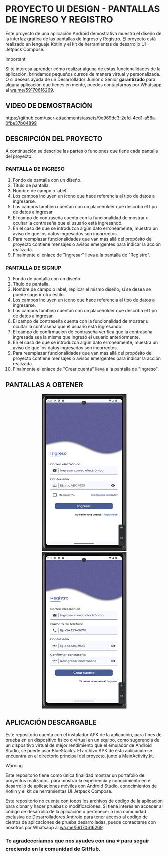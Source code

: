 # PROYECTO UI DESIGN - PANTALLAS DE INGRESO Y REGISTRO

Este proyecto de una aplicación Android demostrativa muestra el diseño de la interfaz gráfica de las pantallas de Ingreso y Registro. El proyecto está realizado en lenguaje Kotlin y el kit de herramientas de desarrollo UI - Jetpack Compose.

> [!IMPORTANT]
> Si te interesa aprender cómo realizar alguna de estas funcionalidades de la aplicación, brindamos pequeños cursos de manera virtual y personalizada. O si deseas ayuda de un Desarrollador Junior o Senior **garantizado** para alguna aplicación que tienes en mente, puedes contactarnos por Whatsapp al [wa.me/59170616269](https://wa.me/59170616269).

## VIDEO DE DEMOSTRACIÓN

https://github.com/user-attachments/assets/9e969dc3-2efd-4cd1-a58a-0fbe37b04899

## DESCRIPCIÓN DEL PROYECTO

A continuación se describe las partes o funciones que tiene cada pantalla del proyecto.

### PANTALLA DE INGRESO

1. Fondo de pantalla con un diseño.
2. Título de pantalla.
3. Nombre de campo o label.
4. Los campos incluyen un icono que hace referencia al tipo de datos a ingresarse.
5. Los campos también cuentan con un placeholder que describa el tipo de datos a ingresar.
6. El campo de contraseña cuenta con la funcionalidad de mostrar u ocultar la contraseña que el usuario está ingresando.
7. En el caso de que se introduzca algún dato erroneamente, muestra un aviso de que los datos ingresados son incorrectos.
8. Para reemplazar funcionalidades que van más allá del propósito del proyecto contiene mensajes o avisos emergentes para indicar la acción realizada.
9. Finalmente el enlace de "Ingresar" lleva a la pantalla de "Registro".

### PANTALLA DE SIGNUP

1. Fondo de pantalla con un diseño.
2. Título de pantalla.
3. Nombre de campo o label, replicar el mismo diseño, si se desea se puede sugerir otro estilo.
4. Los campos incluyen un icono que hace referencia al tipo de datos a ingresarse.
5. Los campos también cuentan con un placeholder que describa el tipo de datos a ingresar.
6. El campo de contraseña cuenta con la funcionalidad de mostrar u ocultar la contraseña que el usuario está ingresando.
7. El campo de confirmación de contraseña verifica que la contraseña ingresada sea la misma que ingresó el usuario anteriormente.
8. En el caso de que se introduzca algún dato erroneamente, muestra un aviso de que los datos ingresados son incorrectos.
9. Para reemplazar funcionalidades que van más allá del propósito del proyecto contiene mensajes o avisos emergentes para indicar la acción realizada.
10. Finalmente el enlace de "Crear cuenta" lleva a la pantalla de "Ingreso".

## PANTALLAS A OBTENER

<p align="center">
<img src="src/Login.png" width="270" height="500"> <img src="src/Signup.png" width="270" height="500">
</p>

## APLICACIÓN DESCARGABLE

Este repositorio cuenta con el instalador APK de la aplicación, para fines de prueba en un dispositivo físico o virtual en un equipo, como sugerencia de un dispositivo virtual de mejor rendimiento que el emulador de Android Studio, se puede usar BlueStacks. El archivo APK de ésta aplicación se encuentra en el directorio principal del proyecto, junto a MainActivity.kt.

> [!WARNING]
> Este repositorio tiene como única finalidad mostrar un portafolio de proyectos realizados, para mostrar la experiencia y conocimiento en el desarrollo de aplicaciones móviles con Android Studio, conocimientos de Kotlin y el kit de herramientas UI Jetpack Compose.
> 
> Este repositorio no cuenta con todos los archivos de código de la aplicación para clonar y hacer pruebas o modificaciones. Si tiene interés en acceder al código de desarrollo de la aplicación o pertenecer a una comunidad exclusiva de Desarrolladores Android para tener acceso al código de cientos de aplicaciones de prueba desarrolladas, puede contactarse con nosotros por Whatsapp al [wa.me/59170616269](https://wa.me/59170616269).

### Te agradeceríamos que nos ayudes con una ⭐ para seguir creciendo en la comunidad de GitHub.
